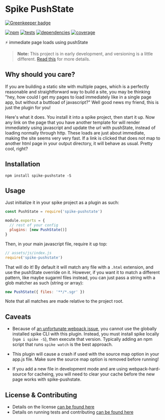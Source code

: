 # Spike PushState

[![Greenkeeper badge](https://badges.greenkeeper.io/static-dev/spike-pushstate.svg)](https://greenkeeper.io/)

[![npm](http://img.shields.io/npm/v/spike-pushstate.svg?style=flat)](https://badge.fury.io/js/spike-pushstate) [![tests](http://img.shields.io/travis/static-dev/spike-pushstate/master.svg?style=flat)](https://travis-ci.org/static-dev/spike-pushstate) [![dependencies](http://img.shields.io/david/static-dev/spike-pushstate.svg?style=flat)](https://david-dm.org/static-dev/spike-pushstate) [![coverage](http://img.shields.io/coveralls/static-dev/spike-pushstate.svg?style=flat)](https://coveralls.io/github/static-dev/spike-pushstate)

:zap: immediate page loads using pushState

> **Note:** This project is in early development, and versioning is a little different. [Read this](http://markup.im/#q4_cRZ1Q) for more details.

## Why should you care?

If you are building a static site with multiple pages, which is a perfectly reasonable and straightforward way to build a site, you may be thinking "hey, how could I get my pages to load immediately like in a single page app, but without a buttload of javascript?" Well good news my friend, this is just the plugin for you!

Here's what it does. You install it into a spike project, then start it up. Now any link on the page that you have another template for will render immediately using javascript and update the url with pushState, instead of loading normally through http. These loads are just about immediate, making the site seems very very fast. If a link is clicked that does not map to another html page in your output directory, it will behave as usual. Pretty cool, right?

## Installation

`npm install spike-pushstate -S`

## Usage

Just initialize it in your spike project as a plugin as such:

```javascript
const PushState = require('spike-pushstate')

module.exports = {
  // rest of your config
  plugins: [new PushState()]
}
```

Then, in your main javascript file, require it up top:

```js
// assets/js/index.js
require('spike-pushstate')
```

That will do it! By default it will match any file with a `.html` extension, and use the pushState override on it. However, if you want it to match a different pattern, like maybe sugarml files instead, you can just pass a string with a glob matcher as such (string or array):

```javascript
new PushState({ files: '**/*.sgr' })
```

Note that all matches are made relative to the project root.

## Caveats

- Because of [an unfortunate webpack issue](https://github.com/webpack/webpack/issues/2515), you cannot use the globally installed spike CLI with this plugin. Instead, you must install spike locally (`npm i spike -S`), then execute that version. Typically adding an npm script that runs `spike watch` is the best approach.

- This plugin will cause a crash if used with the source map option in your app.js file. Make sure the source map option is removed before running!

- If you add a new file in development mode and are using webpack-hard-source for cacheing, you will need to clear your cache before the new page works with spike-pushstate.

## License & Contributing

- Details on the license [can be found here](LICENSE.md)
- Details on running tests and contributing [can be found here](contributing.md)
